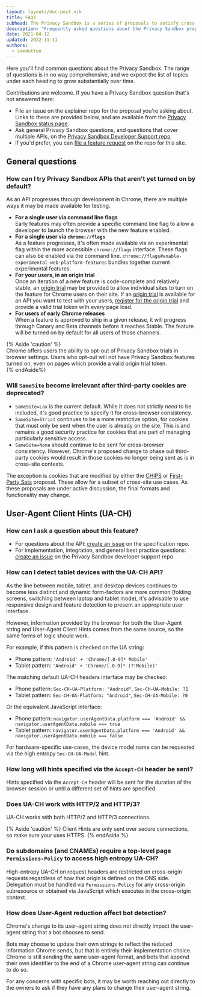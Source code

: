 ```yaml
---
layout: layouts/doc-post.njk
title: FAQs
subhead: The Privacy Sandbox is a series of proposals to satisfy cross-site use cases without third-party cookies or other tracking mechanisms.
description: "Frequently asked questions about the Privacy Sandbox proposals"
date: 2021-04-12
updated: 2022-11-11
authors:
  - samdutton
---
```


Here you'll find common questions about the Privacy Sandbox. The range of
questions is in no way comprehensive, and we expect the list of topics under
each heading to grow substantially over time.

Contributions are welcome. If you have a Privacy Sandbox question that's not
answered here:

-  File an issue on the explainer repo for the proposal you're asking about.
   Links to these are provided below, and are available from the
   [Privacy Sandbox status page](/docs/privacy-sandbox/status).
-  Ask general Privacy Sandbox questions, and questions that cover multiple
   APIs, on the
   [Privacy Sandbox Developer Support repo](https://github.com/GoogleChromeLabs/privacy-sandbox-dev-support).
-  If you'd prefer, you can
   [file a feature request](https://github.com/GoogleChrome/developer.chrome.com/issues/new?assignees=&labels=feature+request%2CP2&template=feature_request.md&title=)
   on the repo for this site.

## General questions

### How can I try Privacy Sandbox APIs that aren't yet turned on by default?

As an API progresses through development in Chrome, there are multiple ways it
may be made available for testing.

-  **For a single user via command line flags**  
   Early features may often provide a specific command line flag to allow a
   developer to launch the browser with the new feature enabled.
-  **For a single user via `chrome://flags`**  
   As a feature progresses, it's often made available via an experimental flag
   within the more accessible `chrome://flags` interface. These flags can also
   be enabled via the command line.
   `chrome://flags#enable-experimental-web-platform-features` bundles together
   current experimental features.
-  **For your users, in an origin trial**  
   Once an iteration of a new feature is code-complete and relatively stable,
   an [origin trial](https://web.dev/origin-trials) may be provided to allow
   individual sites to turn on the feature for Chrome users on their site. If
   an [origin trial](https://web.dev/origin-trials) is available for an API you
   want to test with your users,
   [register for the origin trial](/origintrials/#/trials/active) and provide
   a valid trial token with every page load.
-  **For users of early Chrome releases**  
   When a feature is approved to ship in a given release, it will progress
   through Canary and Beta channels before it reaches Stable. The feature will
   be turned on by default for all users of those channels.

{% Aside 'caution' %}  
Chrome offers users the ability to opt-out of Privacy Sandbox trials in
browser settings. Users who opt-out will not have Privacy Sandbox features
turned on, even on pages which provide a valid origin trial token.  
{% endAside%}  


### Will `SameSite` become irrelevant after third-party cookies are deprecated?

- `SameSite=Lax` is the current default. While it does not strictly *need* to
   be included, it's good practice to specify it for cross-browser consistency.
- `SameSite=Strict` continues to be a more restrictive option, for cookies that
   must only be sent when the user is already on the site. This is and remains
   a good security practice for cookies that are part of managing particularly
   sensitive access.
- `SameSite=None` should continue to be sent for cross-browser consistency. However,
   Chrome's proposed change to phase out third-party cookies would result in those
   cookies no longer being sent as is in cross-site contexts.

The exception is cookies that are modified by either the
[CHIPS](/docs/privacy-sandbox/chips/) or
[First-Party Sets](/docs/privacy-sandbox/first-party-sets/) proposal.
These allow for a subset of cross-site use cases. As these proposals are
under active discussion, the final formats and functionality may change.

## User-Agent Client Hints (UA-CH)

### How can I ask a question about this feature?

-  For questions about the API:
   [create an issue](https://github.com/WICG/ua-client-hints/issues) 
   on the specification repo.
-  For implementation, integration, and general best practice questions:
   [create an issue](https://github.com/GoogleChromeLabs/privacy-sandbox-dev-support) 
   on the Privacy Sandbox developer support repo.

### How can I detect tablet devices with the UA-CH API?

As the line between mobile, tablet, and desktop devices continues to become
less distinct and dynamic form-factors are more common (folding screens,
switching between laptop and tablet mode), it's advisable to use responsive
design and feature detection to present an appropriate user interface.

However, information provided by the browser for both the User-Agent string
and User-Agent Client Hints comes from the same source, so the same forms
of logic should work.

For example, if this pattern is checked on the UA string:
- Phone pattern: `'Android' + 'Chrome/[.0-9]* Mobile'`
- Tablet pattern: `'Android' + 'Chrome/[.0-9]* (?!Mobile)'`

The matching default UA-CH headers interface may be checked:
- Phone pattern: `Sec-CH-UA-Platform: "Android"`, `Sec-CH-UA-Mobile: ?1`
- Tablet pattern: `Sec-CH-UA-Platform: "Android"`, `Sec-CH-UA-Mobile: ?0`

Or the equivalent JavaScript interface:
- Phone pattern: `navigator.userAgentData.platform === 'Android' && navigator.userAgentData.mobile === true`
- Tablet pattern: `navigator.userAgentData.platform === 'Android' && navigator.userAgentData.mobile === false`

For hardware-specific use-cases, the device model name can be requested via
the high entropy `Sec-CH-UA-Model` hint.

### How long will hints specified via the `Accept-CH` header be sent?

Hints specified via the `Accept-CH` header will be sent for the duration of the
browser session or until a different set of hints are specified.

### Does UA-CH work with HTTP/2 and HTTP/3?

UA-CH works with both HTTP/2 and HTTP/3 connections.

{% Aside 'caution' %}
Client Hints are only sent over secure connections, so make sure your uses HTTPS.
{% endAside %}

### Do subdomains (and CNAMEs) require a top-level page `Permissions-Policy` to access high entropy UA-CH?

High-entropy UA-CH on request headers are restricted on cross-origin requests
regardless of how that origin is defined on the DNS side. Delegation must be
handled via `Permissions-Policy` for any cross-origin subresource or obtained
via JavaScript which executes in the cross-origin context.

### How does User-Agent reduction affect bot detection?

Chrome's change to its user-agent string does not directly impact the
user-agent string that a bot chooses to send.

Bots may choose to update their own strings to reflect the reduced
information Chrome sends, but that is entirely their implementation
choice. Chrome is still sending the same user-agent format, and bots
that append their own identifier to the end of a Chrome user-agent
string can continue to do so.

For any concerns with specific bots, it may be worth reaching out
directly to the owners to ask if they have any plans to change their
user-agent string.
